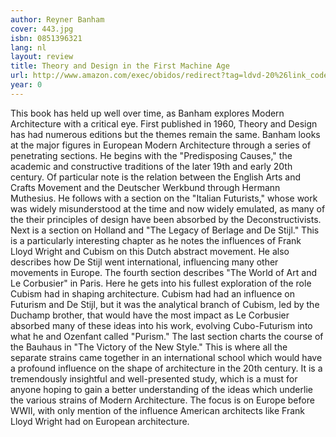 ```yaml
---
author: Reyner Banham
cover: 443.jpg
isbn: 0851396321
lang: nl
layout: review
title: Theory and Design in the First Machine Age
url: http://www.amazon.com/exec/obidos/redirect?tag=ldvd-20%26link_code=xm2%26camp=2025%26creative=165953%26path=http://www.amazon.com/gp/redirect.html%253fASIN=0851396321%2526tag=ldvd-20%2526lcode=xm2%2526cID=2025%2526ccmID=165953%2526location=/o/ASIN/0851396321%25253FSubscriptionId=0VJDVJ14KM0P0VXDCQ82
year: 0
---
```

This book has held up well over time, as Banham explores Modern Architecture with a critical eye. First published in 1960, Theory and Design has had numerous editions but the themes remain the same.  Banham looks at the major figures in European Modern Architecture through a series of penetrating sections. 
He begins with the "Predisposing Causes," the academic and constructive traditions of the later 19th and early 20th century.  Of particular note is the relation between the English Arts and Crafts Movement and the Deutscher Werkbund through Hermann Muthesius.  He follows with a section on the "Italian Futurists," whose work was widely misunderstood at the time and now widely emulated, as many of the their principles of design have been absorbed by the Deconstructivists.  Next is a section on Holland and "The Legacy of Berlage and De Stijl."  This is a particularly interesting chapter as he notes the influences of Frank Lloyd Wright and Cubism on this Dutch abstract movement.  He also describes how De Stijl went international, influencing many other movements in Europe.  The fourth section describes "The World of Art and Le Corbusier" in Paris.  Here he gets into his fullest exploration of the role Cubism had in shaping architecture.  Cubism had had an influence on Futurism and De Stijl, but it was the analytical branch of Cubism, led by the Duchamp brother, that would have the most impact as Le Corbusier absorbed many of these ideas into his work, evolving Cubo-Futurism into what he and Ozenfant called "Purism."  The last section charts the course of the Bauhaus in "The Victory of the New Style."  This is where all the separate strains came together in an international school which would have a profound influence on the shape of architecture in the 20th century.
It is a tremendously insightful and well-presented study, which is a must for anyone hoping to gain a better understanding of the ideas which underlie the various strains of Modern Architecture.  The focus is on Europe before WWII, with only mention of the influence American architects like Frank Lloyd Wright had on European architecture.
